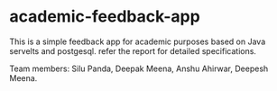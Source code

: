# academic-feedback-app
This is a simple feedback app for academic purposes based on Java servelts and postgesql.
refer the report for detailed specifications.

Team members: Silu Panda, Deepak Meena, Anshu Ahirwar, Deepesh Meena.
